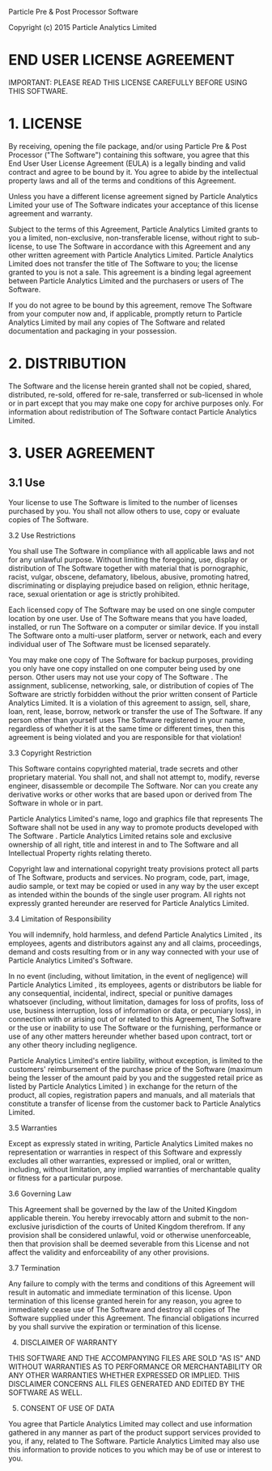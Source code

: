 Particle Pre & Post Processor Software

Copyright (c) 2015 Particle Analytics Limited

# END USER LICENSE AGREEMENT

IMPORTANT: PLEASE READ THIS LICENSE CAREFULLY BEFORE USING THIS SOFTWARE.

# 1. LICENSE

By receiving, opening the file package, and/or using Particle Pre & Post Processor ("The Software") containing this software, you agree that this End User User License Agreement (EULA) is a legally binding and valid contract and agree to be bound by it. You agree to abide by the intellectual property laws and all of the terms and conditions of this Agreement.

Unless you have a different license agreement signed by Particle Analytics Limited your use of The Software indicates your acceptance of this license agreement and warranty.

Subject to the terms of this Agreement, Particle Analytics Limited grants to you a limited, non-exclusive, non-transferable license, without right to sub-license, to use The Software in accordance with this Agreement and any other written agreement with Particle Analytics Limited. Particle Analytics Limited does not transfer the title of The Software to you; the license granted to you is not a sale. This agreement is a binding legal agreement between Particle Analytics Limited and the purchasers or users of The Software.

If you do not agree to be bound by this agreement, remove The Software from your computer now and, if applicable, promptly return to Particle Analytics Limited by mail any copies of The Software and related documentation and packaging in your possession.

# 2. DISTRIBUTION

The Software and the license herein granted shall not be copied, shared, distributed, re-sold, offered for re-sale, transferred or sub-licensed in whole or in part except that you may make one copy for archive purposes only. For information about redistribution of The Software contact Particle Analytics Limited.

# 3. USER AGREEMENT

## 3.1 Use

Your license to use The Software is limited to the number of licenses purchased by you. You shall not allow others to use, copy or evaluate copies of The Software.

3.2 Use Restrictions

You shall use The Software in compliance with all applicable laws and not for any unlawful purpose. Without limiting the foregoing, use, display or distribution of The Software together with material that is pornographic, racist, vulgar, obscene, defamatory, libelous, abusive, promoting hatred, discriminating or displaying prejudice based on religion, ethnic heritage, race, sexual orientation or age is strictly prohibited.

Each licensed copy of The Software may be used on one single computer location by one user. Use of The Software means that you have loaded, installed, or run The Software on a computer or similar device. If you install The Software onto a multi-user platform, server or network, each and every individual user of The Software must be licensed separately.

You may make one copy of The Software for backup purposes, providing you only have one copy installed on one computer being used by one person. Other users may not use your copy of The Software . The assignment, sublicense, networking, sale, or distribution of copies of The Software are strictly forbidden without the prior written consent of Particle Analytics Limited. It is a violation of this agreement to assign, sell, share, loan, rent, lease, borrow, network or transfer the use of The Software. If any person other than yourself uses The Software registered in your name, regardless of whether it is at the same time or different times, then this agreement is being violated and you are responsible for that violation!

3.3 Copyright Restriction

This Software contains copyrighted material, trade secrets and other proprietary material. You shall not, and shall not attempt to, modify, reverse engineer, disassemble or decompile The Software. Nor can you create any derivative works or other works that are based upon or derived from The Software in whole or in part.

Particle Analytics Limited's name, logo and graphics file that represents The Software shall not be used in any way to promote products developed with The Software . Particle Analytics Limited retains sole and exclusive ownership of all right, title and interest in and to The Software and all Intellectual Property rights relating thereto.

Copyright law and international copyright treaty provisions protect all parts of The Software, products and services. No program, code, part, image, audio sample, or text may be copied or used in any way by the user except as intended within the bounds of the single user program. All rights not expressly granted hereunder are reserved for Particle Analytics Limited.

3.4 Limitation of Responsibility

You will indemnify, hold harmless, and defend Particle Analytics Limited , its employees, agents and distributors against any and all claims, proceedings, demand and costs resulting from or in any way connected with your use of Particle Analytics Limited's Software.

In no event (including, without limitation, in the event of negligence) will Particle Analytics Limited , its employees, agents or distributors be liable for any consequential, incidental, indirect, special or punitive damages whatsoever (including, without limitation, damages for loss of profits, loss of use, business interruption, loss of information or data, or pecuniary loss), in connection with or arising out of or related to this Agreement, The Software or the use or inability to use The Software or the furnishing, performance or use of any other matters hereunder whether based upon contract, tort or any other theory including negligence.

Particle Analytics Limited's entire liability, without exception, is limited to the customers' reimbursement of the purchase price of the Software (maximum being the lesser of the amount paid by you and the suggested retail price as listed by Particle Analytics Limited ) in exchange for the return of the product, all copies, registration papers and manuals, and all materials that constitute a transfer of license from the customer back to Particle Analytics Limited.

3.5 Warranties

Except as expressly stated in writing, Particle Analytics Limited makes no representation or warranties in respect of this Software and expressly excludes all other warranties, expressed or implied, oral or written, including, without limitation, any implied warranties of merchantable quality or fitness for a particular purpose.

3.6 Governing Law

This Agreement shall be governed by the law of the United Kingdom applicable therein. You hereby irrevocably attorn and submit to the non-exclusive jurisdiction of the courts of United Kingdom therefrom. If any provision shall be considered unlawful, void or otherwise unenforceable, then that provision shall be deemed severable from this License and not affect the validity and enforceability of any other provisions.

3.7 Termination

Any failure to comply with the terms and conditions of this Agreement will result in automatic and immediate termination of this license. Upon termination of this license granted herein for any reason, you agree to immediately cease use of The Software and destroy all copies of The Software supplied under this Agreement. The financial obligations incurred by you shall survive the expiration or termination of this license.

4. DISCLAIMER OF WARRANTY

THIS SOFTWARE AND THE ACCOMPANYING FILES ARE SOLD "AS IS" AND WITHOUT WARRANTIES AS TO PERFORMANCE OR MERCHANTABILITY OR ANY OTHER WARRANTIES WHETHER EXPRESSED OR IMPLIED. THIS DISCLAIMER CONCERNS ALL FILES GENERATED AND EDITED BY THE SOFTWARE AS WELL.

5. CONSENT OF USE OF DATA

You agree that Particle Analytics Limited may collect and use information gathered in any manner as part of the product support services provided to you, if any, related to The Software. Particle Analytics Limited may also use this information to provide notices to you which may be of use or interest to you.